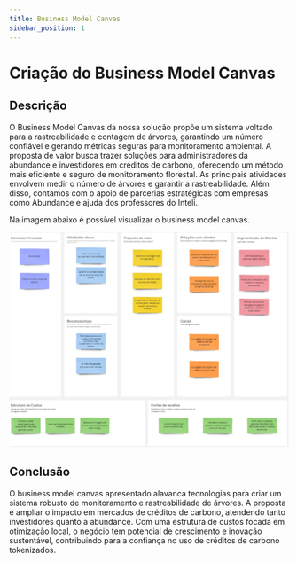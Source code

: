 ```yaml
---
title: Business Model Canvas 
sidebar_position: 1
---
```


# Criação do Business Model Canvas 

## Descrição

O Business Model Canvas da nossa solução propõe um sistema voltado para a rastreabilidade e contagem de árvores, garantindo um número confiável e gerando métricas seguras para monitoramento ambiental. A proposta de valor busca trazer soluções para administradores da abundance e investidores em créditos de carbono, oferecendo um método mais eficiente e seguro de monitoramento florestal. As principais atividades envolvem medir o número de árvores e garantir a rastreabilidade. Além disso, contamos com o apoio de parcerias estratégicas com empresas como Abundance e ajuda dos professores do Inteli.

Na imagem abaixo é possível visualizar o business model canvas.


![Canvas ](../../assets/sprint-5/bmc.jpg)


## Conclusão

O business model canvas apresentado alavanca tecnologias para criar um sistema robusto de monitoramento e rastreabilidade de árvores. A proposta é ampliar o impacto em mercados de créditos de carbono, atendendo tanto investidores quanto a abundance. Com uma estrutura de custos focada em otimização local, o negócio tem potencial de crescimento e inovação sustentável, contribuindo para a confiança no uso de créditos de carbono tokenizados.